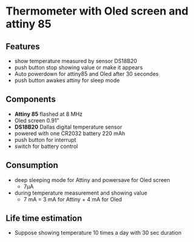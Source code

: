 # Thermometer with Oled screen and attiny 85

## Features
  - show temperature measured by sensor DS18B20
  - push button stop showing value or make it appears
  - Auto powerdown for attiny85 and Oled after 30 secondes
  - push button awakes attiny for sleep mode
  
## Components
  - **Attiny 85** flashed at 8 MHz
  - Oled screen 0.91"
  - **DS18B20** Dallas digital temperature sensor
  - powered with one CR2032 battery 220 mAh
  - push button for interrupt
  - switch for battery control
  
## Consumption
  - deep sleeping mode for Attiny and powersave for Oled screen
    - 7µA
  - during temperature measurement and showing value
    - 7 mA = 3 mA for Attiny + 4 mA for Oled
    
## Life time estimation
  - Suppose showing temperature 10 times a day with 30 sec duration
  
